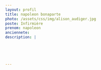 ```yaml
---
layout: profil
title: napoleon bonaparte
photo: /assets/css/img/alison_audiger.jpg
poste: Infirmière
prenom: napoleon
anciennete: 
description: |
 

  

  
---
```



